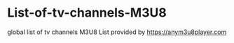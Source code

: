 # List-of-tv-channels-M3U8
global list of tv channels M3U8
List provided by https://anym3u8player.com
